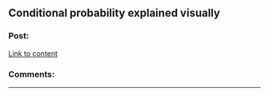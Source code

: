 ## Conditional probability explained visually

### Post:

[Link to content](http://setosa.io/ev/conditional-probability/)

### Comments:

---

